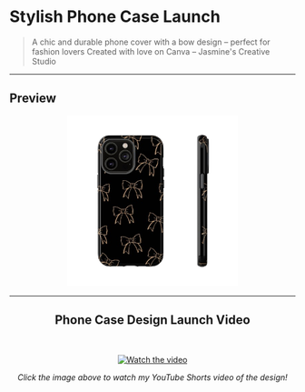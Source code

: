 # Stylish Phone Case Launch

> A chic and durable phone cover with a bow design – perfect for fashion lovers 
> Created with love on Canva – Jasmine's Creative Studio 

---

##  Preview

<p align="center">
  <img src="stylish-phone-case-with-bow-design-durable-phone-cover-trendy-accessory-for-fashion-lovers-gift-for-her-cute-tech-protection-removebg-preview.png" alt="Phone Cover Design" width="300" />
</p>

---


<h2 align="center"> Phone Case Design Launch Video</h2>
<br>
<p align="center">
  <a href="https://youtube.com/shorts/MGsWa8esrao?feature=share" target="_blank">
    <img src="https://img.youtube.com/vi/MGsWa8esrao/hqdefault.jpg" alt="Watch the video" />
  </a>
</p>

<p align="center"><i>Click the image above to watch my YouTube Shorts video of the design!</i></p>


